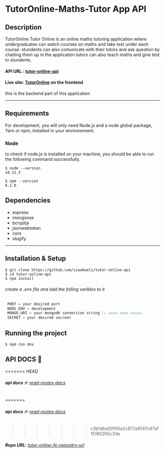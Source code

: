 # TutorOnline-Maths-Tutor App API

## Description

TutorOnline
Tutor Online is an online maths tutoring application where undergraduates can watch courses on maths and take test under each course.
stundents can also comunicate with their tutors and ask question by chatiing them up in the application tutors can also teach maths and give test to stundents.

#### <b>API URL :</b> [tutor-online-api](http://zxi4gxhng.herokuapp.com/)

#### <b>Live site:</b> [TutorOnline](https://tutoronline.netlify.app/en) on the frontend

this is the backend part of this application

---

## Requirements

For development, you will only need Node.js and a node global package, Yarn or npm, installed in your environement.

### Node

to check if node.js is installed on your machine, you should be able to run the following command successfully.

    $ node --version
    v8.11.3

    $ npm --version
    6.1.0

## Dependencies

- express
- mongoose
- bcryptjs
- jsonwebtoken
- cors
- slugify

---

## Installation & Setup

    $ git clone https://github.com/izaakwalz/tutor-online-api
    $ cd tutor-online-api
    $ npm install

###### create a .env file and add the folling varibles to it

```javascript
 PORT = your desired port
 NODE_ENV = development
 MONGO_URI = your mongodb connection string // xxxx xxxx xxxxx.
 SECRET = your desired secreet
```

## Running the project

    $ npm run dev

## API DOCS 🚀

<<<<<<< HEAD
###### <b>api docs ⚡:</b> <a href="./src/docs/README.md">read-routes-docs</a>
=======
###### <b>api docs ⚡:</b> [read-routes-docs](/src/docs/READNE.md)
>>>>>>> c3b1dba59100a2c872e8147c67af15195265c33e

###### <b>Repo URL: </b> [tutor-online-fe-repositry-url](https://github.com/izaakwalz/tutor-online-app)
